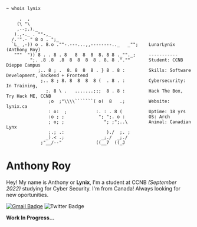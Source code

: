 ```
~ whois lynix

     ,  ,
    (\ "\
    ,--;.)._
   ).,-._ . ""-,_
  /.'".- " 8 o . ";_                             
  `L_ ,-)) o . 8.o .""-.---...,,--------.._   _"";    LunarLynix (Anthony Roy)
   """  ")) 8 . . 8 . 8   8  8  8  8. 8 8 ._""._;     -----------
         ";. .8 .8  .8  8  8  8  8 . 8. 8 .".""       Student: CCNB Dieppe Campus
            ;.. 8 ; .  8. 8  8  8 . } 8 . 8 :         Skills: Software Development, Backend + Frontend
             ;.. 8 ; 8. 8  8  8  8 (  . 8 . :         Cybersecurity:‌ In Training,
               ;. 8 \ .   .......;;;  8 . 8 :         Hack The Box, Try Hack ME, CCNB
                ;o  ;"\\\\```````( o(  8   .;         Website: lynix.ca
                : o:  ;           :. : . 8 (          Uptime: 18 yrs
                :o ; ;             "; ";. o :         OS: Arch
                ; o; ;               "; ;";..\        Animal:‌ Canadian Lynx
                ;.; .:                )./  ;. ;
               _).< .;              _;./  _;./
             ;"__/--"             ((__7  ((_J 
```
# Anthony Roy
Hey! My name is Anthony or **Lynix**, I'm a student at CCNB *(September 2022)* studying for Cyber Security. I'm from Canada! 
Always looking for new oportunities. 

[![Gmail Badge](https://img.shields.io/badge/-lynix@lynix.ca-c14438?style=for-the-badge&logo=Gmail&logoColor=white&link=mailto:lynix@lynix.ca)](mailto:lynix@lynix.ca)
![Twitter Badge](https://img.shields.io/badge/-@LunarLynix-1ca0f1?style=for-the-badge&labelColor=1ca0f1&logo=twitter&logoColor=white)

**Work In Progress...**

